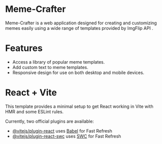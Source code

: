 
# Meme-Crafter
Meme-Crafter is a web application designed for creating and customizing memes easily using a wide range of templates provided by ImgFlip API .

# Features
- Access a library of popular meme templates.
- Add custom text to meme templates.
- Responsive design for use on both desktop and mobile devices.
# React + Vite

This template provides a minimal setup to get React working in Vite with HMR and some ESLint rules.

Currently, two official plugins are available:

- [@vitejs/plugin-react](https://github.com/vitejs/vite-plugin-react/blob/main/packages/plugin-react/README.md) uses [Babel](https://babeljs.io/) for Fast Refresh
- [@vitejs/plugin-react-swc](https://github.com/vitejs/vite-plugin-react-swc) uses [SWC](https://swc.rs/) for Fast Refresh
